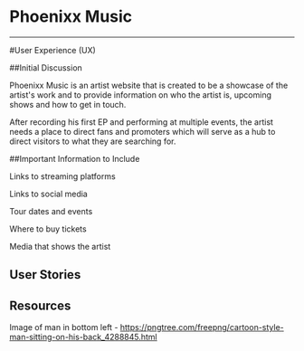 # Phoenixx Music
---
#User Experience (UX)

##Initial Discussion

Phoenixx Music is an artist website that is created to be a showcase of the artist's work and to provide information on who the artist is, upcoming shows and how to get in touch.

After recording his first EP and performing at multiple events, the artist needs a place to direct fans and promoters which will serve as a hub to direct visitors to what they are searching for.

##Important Information to Include

Links to streaming platforms

Links to social media

Tour dates and events

Where to buy tickets

Media that shows the artist

## User Stories



## Resources

Image of man in bottom left - https://pngtree.com/freepng/cartoon-style-man-sitting-on-his-back_4288845.html
